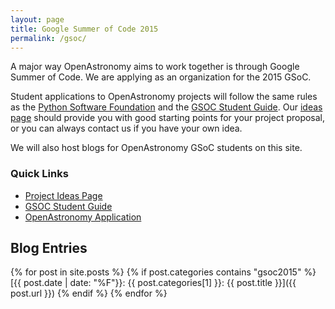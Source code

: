 ```yaml
---
layout: page
title: Google Summer of Code 2015
permalink: /gsoc/
---
```

A major way OpenAstronomy aims to work together is through Google Summer of Code.
We are applying as an organization for the 2015 GSoC.

Student applications to OpenAstronomy projects will follow the same
rules as the [Python Software Foundation] and the [GSOC Student Guide].
Our [ideas page](/gsoc2015/ideas.html) should provide you with good starting points for
your project proposal, or you can always contact us if you have your
own idea.

We will also host blogs for OpenAstronomy GSoC students on this site.

### Quick Links

* [Project Ideas Page](/gsoc2015/ideas.html)
* [GSOC Student Guide]
* [OpenAstronomy Application](/gsoc2015/org_application.html)

## Blog Entries


{% for post in site.posts %}
{% if post.categories contains "gsoc2015" %}
[{{ post.date | date: "%F"}}: {{ post.categories[1] }}: {{ post.title }}]({{ post.url }})
{% endif %}
{% endfor %}


[Python Software Foundation]: https://wiki.python.org/moin/SummerOfCode/2015
[GSOC Student Guide]: http://en.flossmanuals.net/GSoCStudentGuide/
